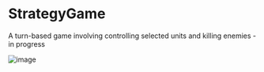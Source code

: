 # StrategyGame
A turn-based game involving controlling selected units and killing enemies - in progress

![image](https://github.com/user-attachments/assets/4b308df4-c385-4d99-a0ab-26a5250dea1b)
